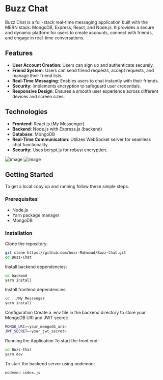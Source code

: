 # Buzz Chat

Buzz Chat is a full-stack real-time messaging application built with the MERN stack: MongoDB, Express, React, and Node.js. It provides a secure and dynamic platform for users to create accounts, connect with friends, and engage in real-time conversations.

## Features

- **User Account Creation**: Users can sign up and authenticate securely.
- **Friend System**: Users can send friend requests, accept requests, and manage their friend lists.
- **Real-Time Messaging**: Enables users to chat instantly with their friends.
- **Security**: Implements encryption to safeguard user credentials.
- **Responsive Design**: Ensures a smooth user experience across different devices and screen sizes.

## Technologies

- **Frontend**: React.js (My Messenger)
- **Backend**: Node.js with Express.js (backend)
- **Database**: MongoDB
- **Real-Time Communication**: Utilizes WebSocket server for seamless chat functionality.
- **Security**: Uses bcrypt.js for robust encryption.

![image](https://github.com/Amar-Mahmoud/Buzz-Chat/assets/74137093/210c52ac-057c-4b3d-aabe-1197527cc877)
![image](https://github.com/Amar-Mahmoud/Buzz-Chat/assets/74137093/fa77f638-ad6a-4599-9853-a2c597ca1d08)


## Getting Started

To get a local copy up and running follow these simple steps.

### Prerequisites

- Node.js
- Yarn package manager
- MongoDB

### Installation

Clone the repository:
```bash
git clone https://github.com/Amar-Mahmoud/Buzz-Chat.git
cd Buzz-Chat
```

Install backend dependencies:
```bash
cd backend
yarn install
```

Install frontend dependencies:
```bash
cd ../My Messenger
yarn install
```

Configuration
Create a .env file in the backend directory to store your MongoDB URI and JWT secret:
```bash
MONGO_URI=<your_mongodb_uri>
JWT_SECRET=<your_jwt_secret>
```

Running the Application
To start the front end:
```bash
cd Buzz-Chat
yarn dev
```


To start the backend server using nodemon:
```bash
nodemon index.js
```
